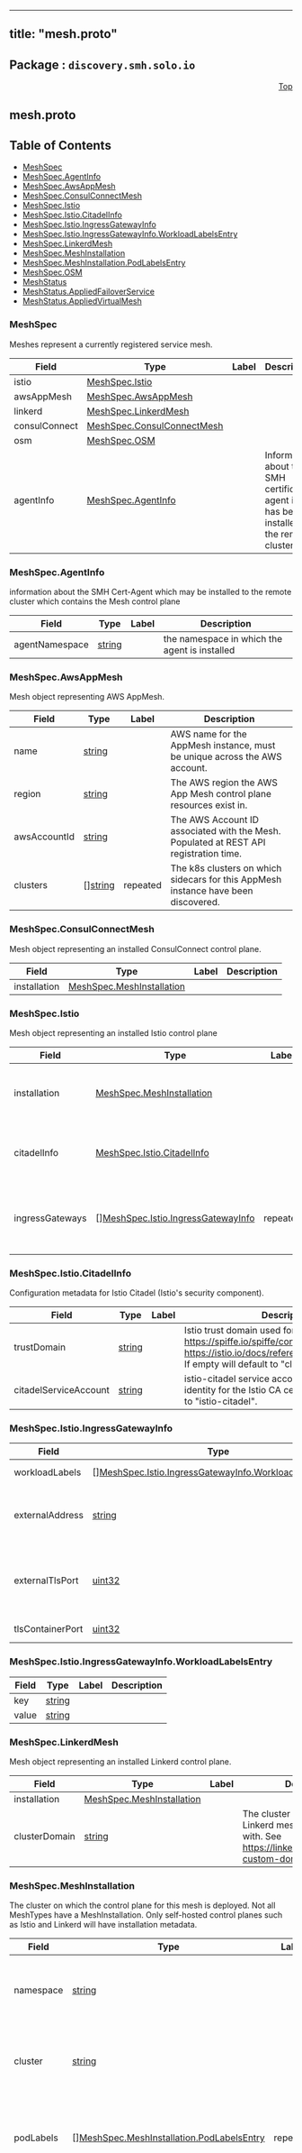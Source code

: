 
---
title: "mesh.proto"
---

## Package : `discovery.smh.solo.io`



<a name="top"></a>

<a name="API Reference for mesh.proto"></a>
<p align="right"><a href="#top">Top</a></p>

## mesh.proto


## Table of Contents
  - [MeshSpec](#discovery.smh.solo.io.MeshSpec)
  - [MeshSpec.AgentInfo](#discovery.smh.solo.io.MeshSpec.AgentInfo)
  - [MeshSpec.AwsAppMesh](#discovery.smh.solo.io.MeshSpec.AwsAppMesh)
  - [MeshSpec.ConsulConnectMesh](#discovery.smh.solo.io.MeshSpec.ConsulConnectMesh)
  - [MeshSpec.Istio](#discovery.smh.solo.io.MeshSpec.Istio)
  - [MeshSpec.Istio.CitadelInfo](#discovery.smh.solo.io.MeshSpec.Istio.CitadelInfo)
  - [MeshSpec.Istio.IngressGatewayInfo](#discovery.smh.solo.io.MeshSpec.Istio.IngressGatewayInfo)
  - [MeshSpec.Istio.IngressGatewayInfo.WorkloadLabelsEntry](#discovery.smh.solo.io.MeshSpec.Istio.IngressGatewayInfo.WorkloadLabelsEntry)
  - [MeshSpec.LinkerdMesh](#discovery.smh.solo.io.MeshSpec.LinkerdMesh)
  - [MeshSpec.MeshInstallation](#discovery.smh.solo.io.MeshSpec.MeshInstallation)
  - [MeshSpec.MeshInstallation.PodLabelsEntry](#discovery.smh.solo.io.MeshSpec.MeshInstallation.PodLabelsEntry)
  - [MeshSpec.OSM](#discovery.smh.solo.io.MeshSpec.OSM)
  - [MeshStatus](#discovery.smh.solo.io.MeshStatus)
  - [MeshStatus.AppliedFailoverService](#discovery.smh.solo.io.MeshStatus.AppliedFailoverService)
  - [MeshStatus.AppliedVirtualMesh](#discovery.smh.solo.io.MeshStatus.AppliedVirtualMesh)







<a name="discovery.smh.solo.io.MeshSpec"></a>

### MeshSpec
Meshes represent a currently registered service mesh.


| Field | Type | Label | Description |
| ----- | ---- | ----- | ----------- |
| istio | [MeshSpec.Istio](#discovery.smh.solo.io.MeshSpec.Istio) |  |  |
| awsAppMesh | [MeshSpec.AwsAppMesh](#discovery.smh.solo.io.MeshSpec.AwsAppMesh) |  |  |
| linkerd | [MeshSpec.LinkerdMesh](#discovery.smh.solo.io.MeshSpec.LinkerdMesh) |  |  |
| consulConnect | [MeshSpec.ConsulConnectMesh](#discovery.smh.solo.io.MeshSpec.ConsulConnectMesh) |  |  |
| osm | [MeshSpec.OSM](#discovery.smh.solo.io.MeshSpec.OSM) |  |  |
| agentInfo | [MeshSpec.AgentInfo](#discovery.smh.solo.io.MeshSpec.AgentInfo) |  | Information about the SMH certificate agent if it has been installed to the remote cluster. |






<a name="discovery.smh.solo.io.MeshSpec.AgentInfo"></a>

### MeshSpec.AgentInfo
information about the SMH Cert-Agent which may be installed to the remote cluster which contains the Mesh control plane


| Field | Type | Label | Description |
| ----- | ---- | ----- | ----------- |
| agentNamespace | [string](#string) |  | the namespace in which the agent is installed |






<a name="discovery.smh.solo.io.MeshSpec.AwsAppMesh"></a>

### MeshSpec.AwsAppMesh
Mesh object representing AWS AppMesh.


| Field | Type | Label | Description |
| ----- | ---- | ----- | ----------- |
| name | [string](#string) |  | AWS name for the AppMesh instance, must be unique across the AWS account. |
| region | [string](#string) |  | The AWS region the AWS App Mesh control plane resources exist in. |
| awsAccountId | [string](#string) |  | The AWS Account ID associated with the Mesh. Populated at REST API registration time. |
| clusters | [][string](#string) | repeated | The k8s clusters on which sidecars for this AppMesh instance have been discovered. |






<a name="discovery.smh.solo.io.MeshSpec.ConsulConnectMesh"></a>

### MeshSpec.ConsulConnectMesh
Mesh object representing an installed ConsulConnect control plane.


| Field | Type | Label | Description |
| ----- | ---- | ----- | ----------- |
| installation | [MeshSpec.MeshInstallation](#discovery.smh.solo.io.MeshSpec.MeshInstallation) |  |  |






<a name="discovery.smh.solo.io.MeshSpec.Istio"></a>

### MeshSpec.Istio
Mesh object representing an installed Istio control plane


| Field | Type | Label | Description |
| ----- | ---- | ----- | ----------- |
| installation | [MeshSpec.MeshInstallation](#discovery.smh.solo.io.MeshSpec.MeshInstallation) |  | Configuration metadata about the istio control plane installation. |
| citadelInfo | [MeshSpec.Istio.CitadelInfo](#discovery.smh.solo.io.MeshSpec.Istio.CitadelInfo) |  | Configuration metadata for Istio Citadel (Istio's security component). |
| ingressGateways | [][MeshSpec.Istio.IngressGatewayInfo](#discovery.smh.solo.io.MeshSpec.Istio.IngressGatewayInfo) | repeated | Configuration metadata for Istio IngressGateway (the Istio Ingress). |






<a name="discovery.smh.solo.io.MeshSpec.Istio.CitadelInfo"></a>

### MeshSpec.Istio.CitadelInfo
Configuration metadata for Istio Citadel (Istio's security component).


| Field | Type | Label | Description |
| ----- | ---- | ----- | ----------- |
| trustDomain | [string](#string) |  | Istio trust domain used for https/spiffe identity. https://spiffe.io/spiffe/concepts/#trust-domain https://istio.io/docs/reference/glossary/#identity<br>If empty will default to "cluster.local". |
| citadelServiceAccount | [string](#string) |  | istio-citadel service account, used to determine identity for the Istio CA cert. If empty will default to "istio-citadel". |






<a name="discovery.smh.solo.io.MeshSpec.Istio.IngressGatewayInfo"></a>

### MeshSpec.Istio.IngressGatewayInfo



| Field | Type | Label | Description |
| ----- | ---- | ----- | ----------- |
| workloadLabels | [][MeshSpec.Istio.IngressGatewayInfo.WorkloadLabelsEntry](#discovery.smh.solo.io.MeshSpec.Istio.IngressGatewayInfo.WorkloadLabelsEntry) | repeated | Labels matching the workload which backs the gateway, defaults to `{"istio": "ingressgateway"}`. |
| externalAddress | [string](#string) |  | The externally-reachable address on which the gateway is listening for TLS connections. This will be the address used for cross-cluster connectivity. Defaults to the LoadBalancer Address (or NodeIP) of the Kubernetes Service (depending on its type). |
| externalTlsPort | [uint32](#uint32) |  | The externally-reachable port on which the gateway is listening for TLS connections. This will be the port used for cross-cluster connectivity. List of common ports: https://istio.io/latest/docs/ops/deployment/requirements/#ports-used-by-istio. Defaults to 15443 (or the NodePort) of the Kubernetes Service (depending on its type). |
| tlsContainerPort | [uint32](#uint32) |  | Container port on which the gateway is listening for TLS connections. Defaults to 15443. |






<a name="discovery.smh.solo.io.MeshSpec.Istio.IngressGatewayInfo.WorkloadLabelsEntry"></a>

### MeshSpec.Istio.IngressGatewayInfo.WorkloadLabelsEntry



| Field | Type | Label | Description |
| ----- | ---- | ----- | ----------- |
| key | [string](#string) |  |  |
| value | [string](#string) |  |  |






<a name="discovery.smh.solo.io.MeshSpec.LinkerdMesh"></a>

### MeshSpec.LinkerdMesh
Mesh object representing an installed Linkerd control plane.


| Field | Type | Label | Description |
| ----- | ---- | ----- | ----------- |
| installation | [MeshSpec.MeshInstallation](#discovery.smh.solo.io.MeshSpec.MeshInstallation) |  |  |
| clusterDomain | [string](#string) |  | The cluster domain suffix this Linkerd mesh is configured with. See https://linkerd.io/2/tasks/using-custom-domain/ for info. |






<a name="discovery.smh.solo.io.MeshSpec.MeshInstallation"></a>

### MeshSpec.MeshInstallation
The cluster on which the control plane for this mesh is deployed. Not all MeshTypes have a MeshInstallation. Only self-hosted control planes such as Istio and Linkerd will have installation metadata.


| Field | Type | Label | Description |
| ----- | ---- | ----- | ----------- |
| namespace | [string](#string) |  | Namespace in which the control plane has been installed. |
| cluster | [string](#string) |  | Cluster in which the control plane has been installed. |
| podLabels | [][MeshSpec.MeshInstallation.PodLabelsEntry](#discovery.smh.solo.io.MeshSpec.MeshInstallation.PodLabelsEntry) | repeated | the labels on the control plane pods (read from the deployment) |
| version | [string](#string) |  | Version of the Mesh that has been installed. Determined using the image tag on the Mesh's primary control plane image (e.g. the istio-pilot image tag). |






<a name="discovery.smh.solo.io.MeshSpec.MeshInstallation.PodLabelsEntry"></a>

### MeshSpec.MeshInstallation.PodLabelsEntry



| Field | Type | Label | Description |
| ----- | ---- | ----- | ----------- |
| key | [string](#string) |  |  |
| value | [string](#string) |  |  |






<a name="discovery.smh.solo.io.MeshSpec.OSM"></a>

### MeshSpec.OSM
https://github.com/openservicemesh/osm


| Field | Type | Label | Description |
| ----- | ---- | ----- | ----------- |
| installation | [MeshSpec.MeshInstallation](#discovery.smh.solo.io.MeshSpec.MeshInstallation) |  |  |
| smiEnabled | [bool](#bool) |  | Indicates whether or not SMI support is enabled https://smi-spec.io/ If smi_enabled is set to true, the rules associated with this mesh will be translated into SMI resources: traffictargets, httproutegroups, trafficsplits, etc... This field will automatically be set to true for discovered OSM meshes |






<a name="discovery.smh.solo.io.MeshStatus"></a>

### MeshStatus



| Field | Type | Label | Description |
| ----- | ---- | ----- | ----------- |
| observedGeneration | [int64](#int64) |  | The observed generation of the Mesh. When this matches the Mesh's metadata.generation, it indicates that mesh-networking has reconciled the latest version of the Mesh. |
| appliedVirtualMesh | [MeshStatus.AppliedVirtualMesh](#discovery.smh.solo.io.MeshStatus.AppliedVirtualMesh) |  | The VirtualMesh, if any, which contains this mesh. |
| appliedFailoverServices | [][MeshStatus.AppliedFailoverService](#discovery.smh.solo.io.MeshStatus.AppliedFailoverService) | repeated | The FailoverServices, if any, which applies to this mesh. |






<a name="discovery.smh.solo.io.MeshStatus.AppliedFailoverService"></a>

### MeshStatus.AppliedFailoverService
AppliedFailoverService represents a FailoverService that has been applied to this Mesh. If an existing FailoverService becomes invalid the last applied FailoverService will be used.


| Field | Type | Label | Description |
| ----- | ---- | ----- | ----------- |
| ref | [core.skv2.solo.io.ObjectRef](#core.skv2.solo.io.ObjectRef) |  | Reference to the FailoverService. |
| observedGeneration | [int64](#int64) |  | The observed generation of the accepted FailoverService. |
| spec | [networking.smh.solo.io.FailoverServiceSpec](#networking.smh.solo.io.FailoverServiceSpec) |  | The last known valid spec of the FailoverService. |






<a name="discovery.smh.solo.io.MeshStatus.AppliedVirtualMesh"></a>

### MeshStatus.AppliedVirtualMesh
AppliedVirtualMesh represents a VirtualMesh that has been applied to this Mesh. If an existing VirtualMesh becomes invalid, the last applied VirtualMesh will be used.


| Field | Type | Label | Description |
| ----- | ---- | ----- | ----------- |
| ref | [core.skv2.solo.io.ObjectRef](#core.skv2.solo.io.ObjectRef) |  | Reference to the VirtualMesh. |
| observedGeneration | [int64](#int64) |  | The observed generation of the accepted VirtualMesh. |
| spec | [networking.smh.solo.io.VirtualMeshSpec](#networking.smh.solo.io.VirtualMeshSpec) |  | The last known valid spec of the VirtualMesh. |





 <!-- end messages -->

 <!-- end enums -->

 <!-- end HasExtensions -->

 <!-- end services -->

